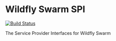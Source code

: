 # Wildfly Swarm SPI

[![Build Status](https://projectodd.ci.cloudbees.com/buildStatus/icon?job=wildfly-swarm-spi)](https://projectodd.ci.cloudbees.com/job/wildfly-swarm-spi/)

The Service Provider Interfaces for Wildfly Swarm
